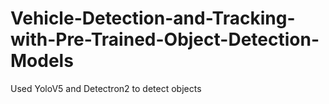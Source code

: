 # Vehicle-Detection-and-Tracking-with-Pre-Trained-Object-Detection-Models
 Used YoloV5 and Detectron2 to detect objects 
